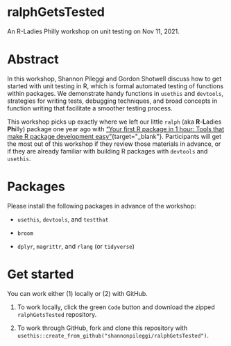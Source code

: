 # ralphGetsTested

An R-Ladies Philly workshop on unit testing on Nov 11, 2021.

# Abstract

In this workshop, Shannon Pileggi and Gordon Shotwell discuss how to get started with unit testing in R, which is formal automated testing of functions within packages. We demonstrate handy functions in `usethis` and `devtools`, strategies for writing tests, debugging techniques, and broad concepts in function writing that facilitate a smoother testing process.

This workshop picks up exactly where we left our little `ralph` (aka **R**-**L**adies **Ph**illy) package one year ago with [“Your first R package in 1 hour: Tools that make R package development easy”](https://www.pipinghotdata.com/posts/2020-10-25-your-first-r-package-in-1-hour/){target="_blank"}. Participants will get the most out of this workshop if they review those materials in advance, or if they are already familiar with building R packages with `devtools` and `usethis`.


# Packages

Please install the following packages in advance of the workshop: 

* `usethis`, `devtools`, and `testthat`

* `broom`

* `dplyr`, `magrittr`, and `rlang`  (or `tidyverse`)

# Get started

You can work either (1) locally or (2) with GitHub.

1. To work locally, click the green `Code` button and download the zipped `ralphGetsTested` repository.

2. To work through GitHub, fork and clone this repository with
`usethis::create_from_github("shannonpileggi/ralphGetsTested")`.
